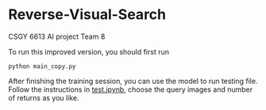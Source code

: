# Reverse-Visual-Search
CSGY 6613 AI project Team 8

To run this improved version, you should first run
```
python main_copy.py
```

After finishing the training session, you can use the model to run testing file. Follow the instructions in [test.ipynb](https://github.com/Joey-99/Reverse-Visual-Search/blob/master/weicheng/code/test.ipynb), choose the query images and number of returns as you like.
